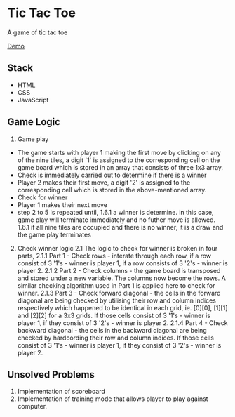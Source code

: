 # Tic Tac Toe
A game of tic tac toe

[Demo](https://tkeeching.github.io/project1/)

## Stack
- HTML
- CSS
- JavaScript

## Game Logic
1. Game play
- The game starts with player 1 making the first move by clicking on any of the nine tiles, a digit '1' is assigned to the corresponding cell on the game board which is stored in an array that consists of three 1x3 array.
- Check is immediately carried out to determine if there is a winner
- Player 2 makes their first move, a digit '2' is assigned to the corresponding cell which is stored in the above-mentioned array. 
- Check for winner
- Player 1 makes their next move
- step 2 to 5 is repeated until,
    1.6.1 a winner is determine. in this case, game play will terminate immediately and no futher move is allowed.
    1.6.1 if all nine tiles are occupied and there is no winner, it is a draw and the game play terminates

2. Check winner logic
  2.1 The logic to check for winner is broken in four parts,
    2.1.1 Part 1 - Check rows - interate through each row, if a row consist of 3 '1's - winner is player 1, if a row consists of 3 '2's - winner is player 2.
    2.1.2 Part 2 - Check columns - the game board is transposed and stored under a new variable. The columns now become the rows. A similar checking algorithm used in Part 1 is applied here to check for winner.
    2.1.3 Part 3 - Check forward diagonal - the cells in the forward diagonal are being checked by utilising their row and column indices respectively which happened to be identical in each grid, ie. [0][0], [1][1] and [2][2] for a 3x3 grids. If those cells consist of 3 '1's - winner is player 1, if they consist of 3 '2's - winner is player 2.
    2.1.4 Part 4 - Check backward diagonal - the cells in the backward diagonal are being checked by hardcording their row and column indices. If those cells consist of 3 '1's - winner is player 1, if they consist of 3 '2's - winner is player 2.


## Unsolved Problems
1. Implementation of scoreboard
2. Implementation of training mode that allows player to play against computer.

